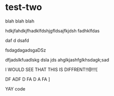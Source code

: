 # test-two
blah blah blah

hdkjfahdkjfhadklfdshjgfldsajfkjdsh
fadhklfdas

daf
d
dsafd

fsdagdagadsgaDSz

dfjadslkfuadlskg dsla jds ahglkjashfglkhsdagk;sad


I WOULD SEE THAT THIS IS DIFFRENT!!@!!![

DF
ADF
D
FA
D
A
FA
]

YAY
code
